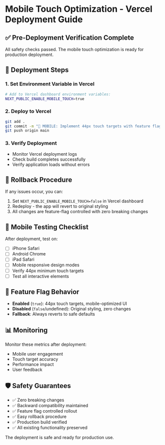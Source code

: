 # Mobile Touch Optimization - Vercel Deployment Guide

## ✅ Pre-Deployment Verification Complete

All safety checks passed. The mobile touch optimization is ready for production deployment.

## 🚀 Deployment Steps

### 1. Set Environment Variable in Vercel
```bash
# Add to Vercel dashboard environment variables:
NEXT_PUBLIC_ENABLE_MOBILE_TOUCH=true
```

### 2. Deploy to Vercel
```bash
git add .
git commit -m "🎯 MOBILE: Implement 44px touch targets with feature flag"
git push origin main
```

### 3. Verify Deployment
- Monitor Vercel deployment logs
- Check build completes successfully
- Verify application loads without errors

## 🔧 Rollback Procedure

If any issues occur, you can:
1. Set `NEXT_PUBLIC_ENABLE_MOBILE_TOUCH=false` in Vercel dashboard
2. Redeploy - the app will revert to original styling
3. All changes are feature-flag controlled with zero breaking changes

## 📱 Mobile Testing Checklist

After deployment, test on:
- [ ] iPhone Safari
- [ ] Android Chrome  
- [ ] iPad Safari
- [ ] Mobile responsive design modes
- [ ] Verify 44px minimum touch targets
- [ ] Test all interactive elements

## 🎯 Feature Flag Behavior

- **Enabled** (`true`): 44px touch targets, mobile-optimized UI
- **Disabled** (`false`/undefined): Original styling, zero changes
- **Fallback**: Always reverts to safe defaults

## 📊 Monitoring

Monitor these metrics after deployment:
- Mobile user engagement
- Touch target accuracy
- Performance impact
- User feedback

## 🛡️ Safety Guarantees

- ✅ Zero breaking changes
- ✅ Backward compatibility maintained  
- ✅ Feature flag controlled rollout
- ✅ Easy rollback procedure
- ✅ Production build verified
- ✅ All existing functionality preserved

The deployment is safe and ready for production use.